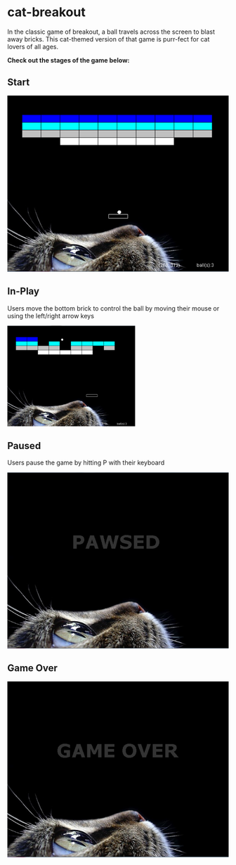 # cat-breakout
In the classic game of breakout, a ball travels across the screen to blast away bricks. This cat-themed version of that game is purr-fect for cat lovers of all ages.

**Check out the stages of the game below:**

## Start
![Start of the game](https://raw.githubusercontent.com/terabytes/cat-breakout/master/start.png "Start of the game")

## In-Play
Users move the bottom brick to control the ball by moving their mouse or using the left/right arrow keys

![Middle of the game](https://raw.githubusercontent.com/terabytes/cat-breakout/master/in-play.png "Middle of the game")

## Paused
Users pause the game by hitting P with their keyboard

![Pausing the Game](https://raw.githubusercontent.com/terabytes/cat-breakout/master/on-pawsed.png "Taking a break from the game")

## Game Over
![End of Game](https://raw.githubusercontent.com/terabytes/cat-breakout/master/game_over.png "Game over")
